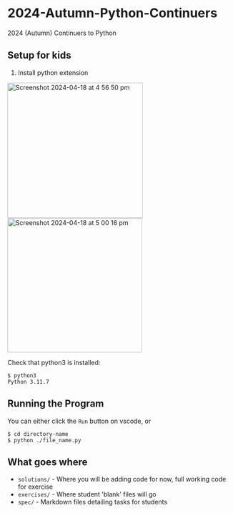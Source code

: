 # 2024-Autumn-Python-Continuers
2024 (Autumn) Continuers to Python

## Setup for kids
1. Install python extension
<img width="303" alt="Screenshot 2024-04-18 at 4 56 50 pm" src="https://github.com/CSESoc-CompClub/2024-Autumn-Pygame/assets/96902642/a6cfe1c5-cd5c-4751-84d2-190b0906b271">
<img width="301" alt="Screenshot 2024-04-18 at 5 00 16 pm" src="https://github.com/CSESoc-CompClub/2024-Autumn-Pygame/assets/96902642/476ce84a-feb5-4276-8e4e-16c7f4cf7522">

Check that python3 is installed: 
```
$ python3
Python 3.11.7
```

## Running the Program
You can either click the `Run` button on vscode, or 
```
$ cd directory-name
$ python ./file_name.py
```

## What goes where
- `solutions/` - Where you will be adding code for now, full working code for exercise
- `exercises/` - Where student 'blank' files will go
- `spec/` - Markdown files detailing tasks for students
